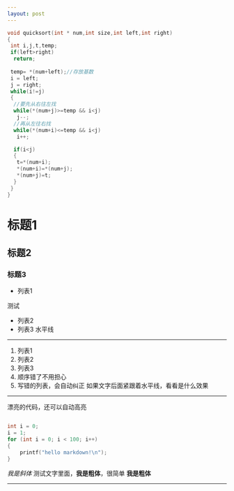 ```yaml
---
layout: post
---
```


```c
void quicksort(int * num,int size,int left,int right)
{
 int i,j,t,temp;
 if(left>right)
  return;
 
 temp= *(num+left);//存放基数
 i = left;
 j = right;
 while(i!=j)
 {
  //要先从右往左找
  while(*(num+j)>=temp && i<j)
   j--;
  //再从左往右找
  while(*(num+i)<=temp && i<j)
   i++;

  if(i<j)
  {
   t=*(num+i);
   *(num+i)=*(num+j);
   *(num+j)=t;
  }
 }
}
```

# 标题1

## 标题2

### 标题3

- 列表1

测试
- 列表2
- 列表3
水平线

----------------------------

1. 列表1
2. 列表2
3. 列表3
5. 顺序错了不用担心
3. 写错的列表，会自动纠正
如果文字后面紧跟着水平线，看看是什么效果

---------------------

漂亮的代码，还可以自动高亮

```cpp

int i = 0;
i = 1;
for (int i = 0; i < 100; i++)
{
    printf("hello markdown!\n");
}

```

*我是斜体*
测试文字里面，**我是粗体**，很简单
__我是粗体__

------------------------------------------------------------------------------------
